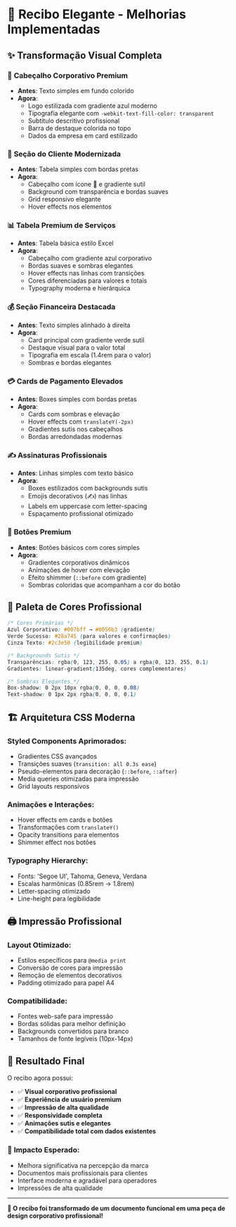 # 🎨 Recibo Elegante - Melhorias Implementadas

## ✨ Transformação Visual Completa

### 🏢 **Cabeçalho Corporativo Premium**
- **Antes**: Texto simples em fundo colorido
- **Agora**: 
  - Logo estilizada com gradiente azul moderno
  - Tipografia elegante com `-webkit-text-fill-color: transparent`
  - Subtítulo descritivo profissional
  - Barra de destaque colorida no topo
  - Dados da empresa em card estilizado

### 👤 **Seção do Cliente Modernizada**
- **Antes**: Tabela simples com bordas pretas
- **Agora**:
  - Cabeçalho com ícone 👤 e gradiente sutil
  - Background com transparência e bordas suaves
  - Grid responsivo elegante
  - Hover effects nos elementos

### 📊 **Tabela Premium de Serviços**
- **Antes**: Tabela básica estilo Excel
- **Agora**:
  - Cabeçalho com gradiente azul corporativo
  - Bordas suaves e sombras elegantes
  - Hover effects nas linhas com transições
  - Cores diferenciadas para valores e totais
  - Typography moderna e hierárquica

### 💰 **Seção Financeira Destacada**
- **Antes**: Texto simples alinhado à direita
- **Agora**:
  - Card principal com gradiente verde sutil
  - Destaque visual para o valor total
  - Tipografia em escala (1.4rem para o valor)
  - Sombras e bordas elegantes

### 💳 **Cards de Pagamento Elevados**
- **Antes**: Boxes simples com bordas pretas
- **Agora**:
  - Cards com sombras e elevação
  - Hover effects com `translateY(-2px)`
  - Gradientes sutis nos cabeçalhos
  - Bordas arredondadas modernas

### ✍️ **Assinaturas Profissionais**
- **Antes**: Linhas simples com texto básico
- **Agora**:
  - Boxes estilizados com backgrounds sutis
  - Emojis decorativos (✍️) nas linhas
  - Labels em uppercase com letter-spacing
  - Espaçamento profissional otimizado

### 🔲 **Botões Premium**
- **Antes**: Botões básicos com cores simples
- **Agora**:
  - Gradientes corporativos dinâmicos
  - Animações de hover com elevação
  - Efeito shimmer (`::before` com gradiente)
  - Sombras coloridas que acompanham a cor do botão

## 🎨 **Paleta de Cores Profissional**

```css
/* Cores Primárias */
Azul Corporativo: #007bff → #0056b3 (gradiente)
Verde Sucesso: #28a745 (para valores e confirmações)
Cinza Texto: #2c3e50 (legibilidade premium)

/* Backgrounds Sutis */
Transparências: rgba(0, 123, 255, 0.05) a rgba(0, 123, 255, 0.1)
Gradientes: linear-gradient(135deg, cores complementares)

/* Sombras Elegantes */
Box-shadow: 0 2px 10px rgba(0, 0, 0, 0.08)
Text-shadow: 0 1px 2px rgba(0, 0, 0, 0.1)
```

## 🏗️ **Arquitetura CSS Moderna**

### **Styled Components Aprimorados**:
- Gradientes CSS avançados
- Transições suaves (`transition: all 0.3s ease`)
- Pseudo-elementos para decoração (`::before`, `::after`)
- Media queries otimizadas para impressão
- Grid layouts responsivos

### **Animações e Interações**:
- Hover effects em cards e botões
- Transformações com `translateY()`
- Opacity transitions para elementos
- Shimmer effect nos botões

### **Typography Hierarchy**:
- Fonts: 'Segoe UI', Tahoma, Geneva, Verdana
- Escalas harmônicas (0.85rem → 1.8rem)
- Letter-spacing otimizado
- Line-height para legibilidade

## 🖨️ **Impressão Profissional**

### **Layout Otimizado**:
- Estilos específicos para `@media print`
- Conversão de cores para impressão
- Remoção de elementos decorativos
- Padding otimizado para papel A4

### **Compatibilidade**:
- Fontes web-safe para impressão
- Bordas sólidas para melhor definição
- Backgrounds convertidos para branco
- Tamanhos de fonte legíveis (10px-14px)

## 🚀 **Resultado Final**

O recibo agora possui:
- ✅ **Visual corporativo profissional**
- ✅ **Experiência de usuário premium**
- ✅ **Impressão de alta qualidade**
- ✅ **Responsividade completa**
- ✅ **Animações sutis e elegantes**
- ✅ **Compatibilidade total com dados existentes**

### 🎯 **Impacto Esperado**:
- Melhora significativa na percepção da marca
- Documentos mais profissionais para clientes
- Interface moderna e agradável para operadores
- Impressões de alta qualidade

---

**🎨 O recibo foi transformado de um documento funcional em uma peça de design corporativo profissional!**
